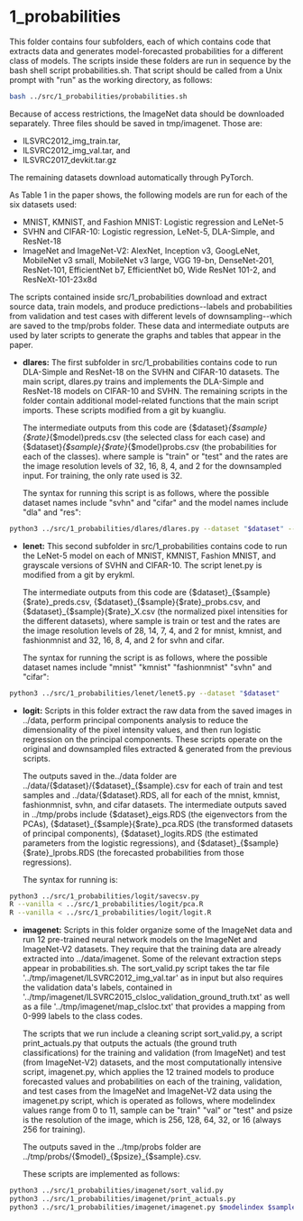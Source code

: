 # 1_probabilities

This folder contains four subfolders, each of which contains code that extracts data and generates model-forecasted probabilities for a different class of models. The scripts inside these folders are run in sequence by the bash shell script probabilities.sh. That script should be called from a Unix prompt with "run" as the working directory, as follows:

```bash
bash ../src/1_probabilities/probabilities.sh
```

Because of access restrictions, the ImageNet data should be downloaded separately. Three files should be saved in tmp/imagenet. Those are:

- ILSVRC2012_img_train.tar,
- ILSVRC2012_img_val.tar, and
- ILSVRC2017_devkit.tar.gz

The remaining datasets download automatically through PyTorch.

As Table 1 in the paper shows, the following models are run for each of the six datasets used:
- MNIST, KMNIST, and Fashion MNIST: Logistic regression and LeNet-5
- SVHN and CIFAR-10: Logistic regression, LeNet-5, DLA-Simple, and ResNet-18
- ImageNet and ImageNet-V2: AlexNet, Inception v3, GoogLeNet, MobileNet v3 small, MobileNet v3 large, VGG 19-bn, DenseNet-201, ResNet-101, EfficientNet b7, EfficientNet b0, Wide ResNet 101-2, and ResNeXt-101-23x8d

The scripts contained inside src/1_probabilities download and extract source data, train models, and produce predictions--labels and probabilities from validation and test cases with different levels of downsampling--which are saved to the tmp/probs folder. These data and intermediate outputs are used by later scripts to generate the graphs and tables that appear in the paper.

- **dlares:** The first subfolder in src/1_probabilities contains code to run DLA-Simple and ResNet-18 on the SVHN and CIFAR-10 datasets. The main script, dlares.py trains and implements the DLA-Simple and ResNet-18 models on CIFAR-10 and SVHN. The remaining scripts in the folder contain additional model-related functions that the main script imports. These scripts modified from a git by kuangliu.

    The intermediate outputs from this code are {$dataset}_{$sample}{$rate}_{$model}preds.csv (the selected class for each case) and {$dataset}_{$sample}{$rate}_{$model}probs.csv (the probabilities for each of the classes). where sample is "train" or "test" and the rates are the image resolution levels of 32, 16, 8, 4, and 2 for the downsampled input. For training, the only rate used is 32.

    The syntax for running this script is as follows, where the possible dataset names include "svhn" and "cifar" and the model names include "dla" and "res":

```bash
python3 ../src/1_probabilities/dlares/dlares.py --dataset "$dataset" --model "$model" --lr "$LEARNING_RATE" $RESUME_FLAG
```


- **lenet:** This second subfolder in src/1_probabilities contains code to run the LeNet-5 model on each of MNIST, KMNIST, Fashion MNIST, and grayscale versions of SVHN and CIFAR-10. The script lenet.py is modified from a git by erykml.

    The intermediate outputs from this code are {$dataset}\_{$sample}{$rate}\_preds.csv, {$dataset}\_{$sample}{$rate}\_probs.csv, and {$dataset}\_{$sample}{$rate}\_X.csv (the normalized pixel intensities for the different datasets), where sample is train or test and the rates are the image resolution levels of 28, 14, 7, 4, and 2 for mnist, kmnist, and fashionmnist and 32, 16, 8, 4, and 2 for svhn and cifar.

    The syntax for running the script is as follows, where the possible dataset names include "mnist" "kmnist" "fashionmnist" "svhn" and "cifar":

```bash
python3 ../src/1_probabilities/lenet/lenet5.py --dataset "$dataset"
````

- **logit:** Scripts in this folder extract the raw data from the saved images in ../data, perform principal components analysis to reduce the dimensionality of the pixel intensity values, and then run logistic regression on the principal components. These scripts operate on the original and downsampled files extracted & generated from the previous scripts.

    The outputs saved in the../data folder are ../data/{$dataset}/{$dataset}\_{$sample}.csv for each of train and test samples and ../data/{$dataset}.RDS, all for each of the mnist, kmnist, fashionmnist, svhn, and cifar datasets. The intermediate outputs saved in ../tmp/probs include {$dataset}\_eigs.RDS (the eigenvectors from the PCAs), {$dataset}\_{$sample}{$rate}\_pca.RDS (the transformed datasets of principal components), {$dataset}\_logits.RDS (the estimated parameters from the logistic regressions), and {$dataset}\_{$sample}{$rate}\_lprobs.RDS (the forecasted probabilities from those regressions).

    The syntax for running is:

```bash
python3 ../src/1_probabilities/logit/savecsv.py
R --vanilla < ../src/1_probabilities/logit/pca.R
R --vanilla < ../src/1_probabilities/logit/logit.R
```

- **imagenet:** Scripts in this folder organize some of the ImageNet data and run 12 pre-trained neural network models on the ImageNet and ImageNet-V2 datasets. They require that the training data are already extracted into ../data/imagenet. Some of the relevant extraction steps appear in probabilities.sh. The sort_valid.py script takes the tar file '../tmp/imagenet/ILSVRC2012_img_val.tar' as in input but also requires the validation data's labels, contained in '../tmp/imagenet/ILSVRC2015_clsloc_validation_ground_truth.txt' as well as a file '../tmp/imagenet/map_clsloc.txt' that provides a mapping from 0-999 labels to the class codes.

    The scripts that we run include a cleaning script sort_valid.py, a script print_actuals.py that outputs the actuals (the ground truth classifications) for the training and validation (from ImageNet) and test (from ImageNet-V2) datasets, and the most computationally intensive script, imagenet.py, which applies the 12 trained models to produce forecasted values and probabilities on each of the training, validation, and test cases from the ImageNet and ImageNet-V2 data using the imagenet.py script, which is operated as follows, where modelindex values range from 0 to 11, sample can be "train" "val" or "test" and psize is the resolution of the image, which is 256, 128, 64, 32, or 16 (always 256 for training).

    The outputs saved in the ../tmp/probs folder are ../tmp/probs/{$model}\_{$psize}\_{$sample}.csv.

    These scripts are implemented as follows:

```bash
python3 ../src/1_probabilities/imagenet/sort_valid.py
python3 ../src/1_probabilities/imagenet/print_actuals.py
python3 ../src/1_probabilities/imagenet/imagenet.py $modelindex $sample $psize
```